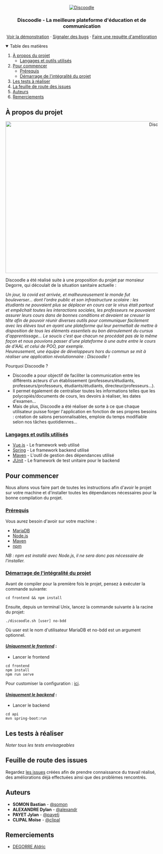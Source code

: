 <p align="center">
<a href="https://gaufre.informatique.univ-paris-diderot.fr/somon/discoodle">
    <img src="https://i.ibb.co/rGY9HVC/Discoodle.png" alt="Discoodle">
</a>
</p>

<h3 align="center">Discoodle - La meilleure plateforme d'éducation et de communication</h3>

  <p align="center">
    <a href="https://discoodle.fr/">Voir la démonstration</a>
    ·
    <a href="https://gaufre.informatique.univ-paris-diderot.fr/somon/discoodle/issues">Signaler des bugs</a>
    ·
    <a href="https://gaufre.informatique.univ-paris-diderot.fr/somon/discoodle/issues">Faire une requête d'amélioration</a>
  </p>

<details open="open">
  <summary>Table des matières</summary>
  <ol>
    <li>
      <a href="projet">À propos du projet</a>
      <ul>
        <li><a href="#langages-et-outils">Langages et outils utilisés</a></li>
      </ul>
    </li>
    <li>
      <a href="#commencer">Pour commencer</a>
      <ul>
        <li><a href="#prerequis">Prérequis</a></li>
        <li><a href="#demarrage-global">Démarrage de l'intégralité du projet</a></li>
      </ul>
    </li>
    <li><a href="#tests">Les tests à réaliser</a></li>
    <li><a href="#issues">La feuille de route des issues</a></li>
    <li><a href="#auteurs">Auteurs</a></li>
    <li><a href="#remerciements">Remerciements</a></li>
  </ol>
</details>

## <div id="projet">À propos du projet</div>

<p align="center">
    <img src="https://i.ibb.co/dgZHrw0/project-screenshot.png" alt="Discoodle" width="1000" height="500">
</p>

Discoodle a été réalisé suite à une proposition du projet par monsieur Degorre, qui découlait de la situation sanitaire actuelle :  

_Un jour, la covid est arrivée, et malheureusement le monde fut bouleverser... dont l'ordre public et son 
infrastructure scolaire : les étudiants ne pouvaient plus se déplacer en cours car le virus était partout et 
empêchait toutes les interactions sociales, les professeurs ne pouvaient assurer leurs cours dans de bonnes 
conditions et devaient se creuser la tête afin de pouvoir réunir diverses outils pour communiquer facilement 
avec les élèves tout en ayant une plateforme qui leur permettait de mettre à disposition de tous les éléments 
essentiels au bon déroulement du cursus d'apprentissage... Le soucis c'est que chacun ne procédait pas de la 
même façon et nous pouvions passer d'une plateforme à une autre entre le cours de d'AAL et celui de POO, par exemple.  
Heureusement, une équipe de développeurs hors du commun se mit à réaliser une application révolutionnaire : Discoodle !_

Pourquoi Discoodle ?

* Discoodle a pour objectif de faciliter la communication entre les différents acteurs d'un établissement (professeurs/étudiants, professeurs/professeurs, étudiants/étudiants, directeur/professeurs...).
* Il permet également de centraliser toutes les informations telles que les polycopiés/documents de cours, les devoirs à réaliser, les dates d'examen...
* Mais de plus, Discoodle a été réaliser de sorte à ce que chaque utilisateur puisse forger l'application en 
  fonction de ses propres besoins : création de salons personnalisables, emploie du temps modifiable 
  selon nos tâches quotidiennes...

### <div id="langages-et-outils"><ins>Langages et outils utilisés</ins></div>

* [Vue.js](https://vuejs.org/) - Le framework web utilisé
* [Spring](https://spring.io/) - Le framework backend utilisé
* [Maven](https://maven.apache.org/) - L'outil de gestion des dépendances utilisé
* [JUnit](https://junit.org/junit5/) - Le framework de test unitaire pour le backend

## <div id="commencer">Pour commencer</div>

Nous allons vous faire part de toutes les instructions afin d'avoir le projet sur votre machine et 
d'installer toutes les dépendances nécessaires pour la bonne compilation du projet.

### <div id="prerequis"><ins>Prérequis</ins>
Vous aurez besoin d'avoir sur votre machine :
* [MariaDB](https://mariadb.org/download/)
* [Node.js](https://nodejs.org/fr/)
* [Maven](https://maven.apache.org/download.cgi)
* [npm](https://www.npmjs.com/get-npm)

_NB : npm est installé avec Node.js, il ne sera donc pas nécessaire de l'installer._  

### <div id="demarrage-global"><ins>Démarrage de l'intégralité du projet</ins></div>

Avant de compiler pour la première fois le projet, pensez à exécuter la commande suivante:
```
cd frontend && npm install
```
Ensuite, depuis un terminal Unix, lancez la commande suivante à la racine du projet:
```
./discoodle.sh [user] no-bdd
```
Où user est le nom d'utilisateur MariaDB et no-bdd est un argument optionnel.
#### <ins>_Uniquement le frontend_</ins> :

- Lancer le frontend

```
cd frontend
npm install
npm run serve 
```

Pour customiser la configuration : [ici](https://cli.vuejs.org/config/).

#### <ins>_Uniquement le backend_</ins> :

- Lancer le backend

```
cd api
mvn spring-boot:run
```


## <div id="tests">Les tests à réaliser</div>

*Noter tous les tests envisageables*

## <div id="issues">Feuille de route des issues</div>

Regardez [les issues](https://gaufre.informatique.univ-paris-diderot.fr/somon/discoodle/issues) créées afin de prendre connaissance du travail réalisé, des améliorations déjà effectuées 
ainsi que des problèmes rencontrés.

## <div id="auteurs">Auteurs</div>

* **SOMON Bastian** - [@somon](https://gaufre.informatique.univ-paris-diderot.fr/somon)
* **ALEXANDRE Dylan** - [@alexandr](https://gaufre.informatique.univ-paris-diderot.fr/alexandr)
* **PAYET Jylan** - [@payetj](https://gaufre.informatique.univ-paris-diderot.fr/payetj)
* **CLIPAL Moïse** - [@clipal](https://gaufre.informatique.univ-paris-diderot.fr/clipal)

<!-- REMERCIEMENTS -->
## <div id="remerciements">Remerciements</div>

* [DEGORRE Aldric](https://www.irif.fr/users/adegorre/index)
